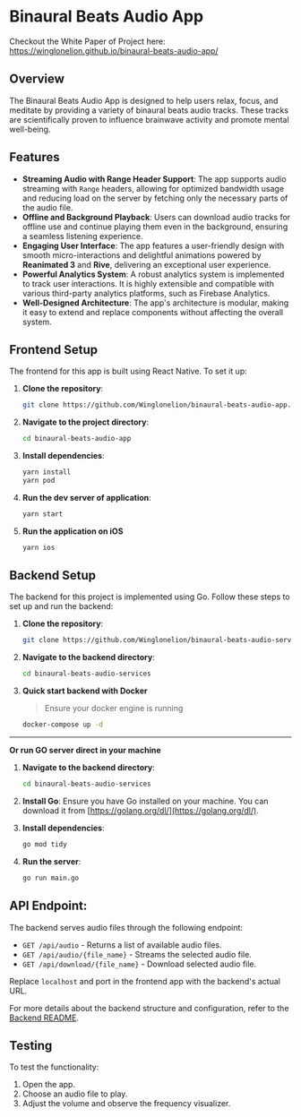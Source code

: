
# Binaural Beats Audio App

Checkout the White Paper of Project here: https://winglonelion.github.io/binaural-beats-audio-app/

## Overview
The Binaural Beats Audio App is designed to help users relax, focus, and meditate by providing a variety of binaural beats audio tracks. These tracks are scientifically proven to influence brainwave activity and promote mental well-being.

## Features
- **Streaming Audio with Range Header Support**: The app supports audio streaming with `Range` headers, allowing for optimized bandwidth usage and reducing load on the server by fetching only the necessary parts of the audio file.
- **Offline and Background Playback**: Users can download audio tracks for offline use and continue playing them even in the background, ensuring a seamless listening experience.
- **Engaging User Interface**: The app features a user-friendly design with smooth micro-interactions and delightful animations powered by **Reanimated 3** and **Rive**, delivering an exceptional user experience.
- **Powerful Analytics System**: A robust analytics system is implemented to track user interactions. It is highly extensible and compatible with various third-party analytics platforms, such as Firebase Analytics.
- **Well-Designed Architecture**: The app's architecture is modular, making it easy to extend and replace components without affecting the overall system.


## Frontend Setup

The frontend for this app is built using React Native. To set it up:

1. **Clone the repository**:
   ```bash
   git clone https://github.com/Winglonelion/binaural-beats-audio-app.git
   ```

2. **Navigate to the project directory**:
   ```bash
   cd binaural-beats-audio-app
   ```

3. **Install dependencies**:
   ```bash
   yarn install
   yarn pod
   ```

4. **Run the dev server of application**:
   ```bash
   yarn start
   ```
5. **Run the application on iOS**
   ```bash
   yarn ios
   ```


## Backend Setup

The backend for this project is implemented using Go. Follow these steps to set up and run the backend:

1. **Clone the repository**:
   ```bash
   git clone https://github.com/Winglonelion/binaural-beats-audio-services.git
   ```

1. **Navigate to the backend directory**:
   ```bash
   cd binaural-beats-audio-services
   ```

1.  **Quick start backend with Docker**
      > Ensure your docker engine is running
      ```bash
      docker-compose up -d
      ```

   ---
   **Or run GO server direct in your machine**

1. **Navigate to the backend directory**:
   ```bash
   cd binaural-beats-audio-services
   ```
1. **Install Go**:
   Ensure you have Go installed on your machine. You can download it from [https://golang.org/dl/](https://golang.org/dl/).



1. **Install dependencies**:
   ```bash
   go mod tidy
   ```

1. **Run the server**:
   ```bash
   go run main.go
   ```

## **API Endpoint**:
   The backend serves audio files through the following endpoint:
   - `GET /api/audio` - Returns a list of available audio files.
   - `GET /api/audio/{file_name}` - Streams the selected audio file.
   - `GET /api/download/{file_name}` - Download selected audio file.

   Replace `localhost` and port in the frontend app with the backend's actual URL.

For more details about the backend structure and configuration, refer to the [Backend README](backend/README.md).

## Testing

To test the functionality:
1. Open the app.
2. Choose an audio file to play.
3. Adjust the volume and observe the frequency visualizer.

